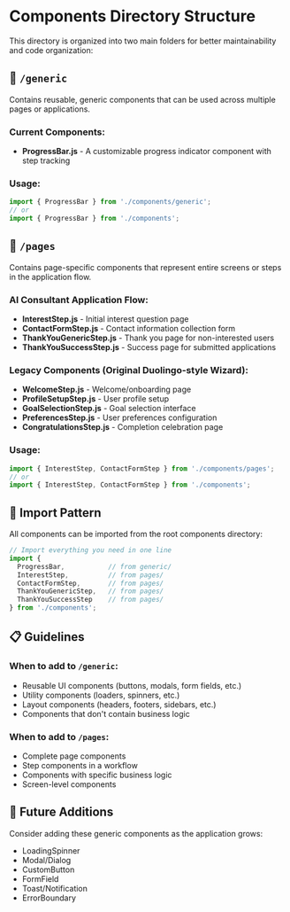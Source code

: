 # Components Directory Structure

This directory is organized into two main folders for better maintainability and code organization:

## 📁 `/generic`
Contains reusable, generic components that can be used across multiple pages or applications.

### Current Components:
- **ProgressBar.js** - A customizable progress indicator component with step tracking

### Usage:
```javascript
import { ProgressBar } from './components/generic';
// or
import { ProgressBar } from './components';
```

## 📁 `/pages`
Contains page-specific components that represent entire screens or steps in the application flow.

### AI Consultant Application Flow:
- **InterestStep.js** - Initial interest question page
- **ContactFormStep.js** - Contact information collection form
- **ThankYouGenericStep.js** - Thank you page for non-interested users
- **ThankYouSuccessStep.js** - Success page for submitted applications

### Legacy Components (Original Duolingo-style Wizard):
- **WelcomeStep.js** - Welcome/onboarding page
- **ProfileSetupStep.js** - User profile setup
- **GoalSelectionStep.js** - Goal selection interface
- **PreferencesStep.js** - User preferences configuration
- **CongratulationsStep.js** - Completion celebration page

### Usage:
```javascript
import { InterestStep, ContactFormStep } from './components/pages';
// or
import { InterestStep, ContactFormStep } from './components';
```

## 🔄 Import Pattern

All components can be imported from the root components directory:

```javascript
// Import everything you need in one line
import { 
  ProgressBar,           // from generic/
  InterestStep,          // from pages/
  ContactFormStep,       // from pages/
  ThankYouGenericStep,   // from pages/
  ThankYouSuccessStep    // from pages/
} from './components';
```

## 📋 Guidelines

### When to add to `/generic`:
- Reusable UI components (buttons, modals, form fields, etc.)
- Utility components (loaders, spinners, etc.)
- Layout components (headers, footers, sidebars, etc.)
- Components that don't contain business logic

### When to add to `/pages`:
- Complete page components
- Step components in a workflow
- Components with specific business logic
- Screen-level components

## 🔮 Future Additions

Consider adding these generic components as the application grows:
- LoadingSpinner
- Modal/Dialog
- CustomButton
- FormField
- Toast/Notification
- ErrorBoundary

